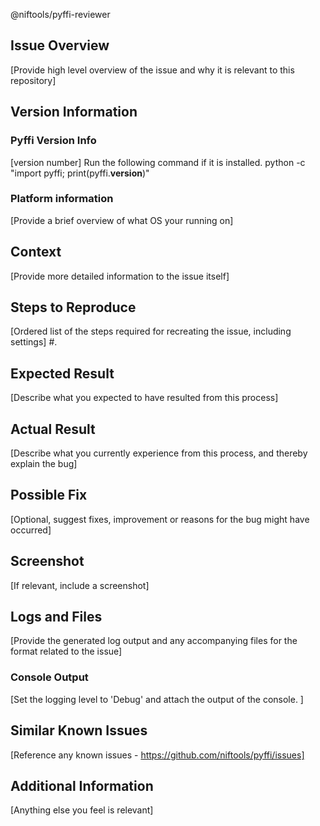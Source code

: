 @niftools/pyffi-reviewer 

## Issue Overview 
[Provide high level overview of the issue and why it is relevant to this repository]

## Version Information
### Pyffi Version Info
[version number]
Run the following command if it is installed.
python -c "import pyffi; print(pyffi.__version__)"

### Platform information
[Provide a brief overview of what OS your running on]

## Context
[Provide more detailed information to the issue itself]

## Steps to Reproduce
[Ordered list of the steps required for recreating the issue, including settings]
 #. 

## Expected Result
[Describe what you expected to have resulted from this process]

## Actual Result
[Describe what you currently experience from this process, and thereby explain the bug]

## Possible Fix
[Optional, suggest fixes, improvement or reasons for the bug might have occurred]

## Screenshot
[If relevant, include a screenshot]

## Logs and Files
[Provide the generated log output and any accompanying files for the format related to the issue]

### Console Output
[Set the logging level to 'Debug' and attach the output of the console. ]

## Similar Known Issues
[Reference any known issues - https://github.com/niftools/pyffi/issues]

## Additional Information
[Anything else you feel is relevant]

